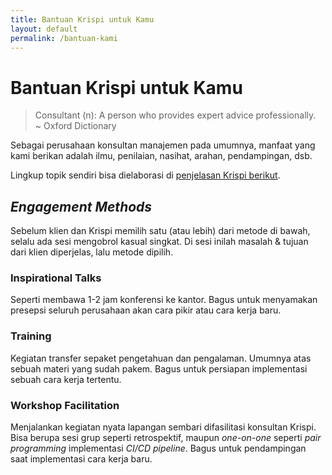 ```yaml
---
title: Bantuan Krispi untuk Kamu
layout: default
permalink: /bantuan-kami
---
```


# Bantuan Krispi untuk Kamu

> Consultant (n): A person who provides expert advice professionally.  
> ~ Oxford Dictionary

Sebagai perusahaan konsultan manajemen pada umumnya, manfaat yang kami berikan adalah ilmu, penilaian, nasihat, arahan, pendampingan, dsb.

Lingkup topik sendiri bisa dielaborasi di [penjelasan Krispi berikut](tentang-kami#kenapa-agile).

## *Engagement Methods*

Sebelum klien dan Krispi memilih satu (atau lebih) dari metode di bawah, selalu ada sesi mengobrol kasual singkat. Di sesi inilah masalah & tujuan dari klien diperjelas, lalu metode dipilih.

### Inspirational Talks

Seperti membawa 1-2 jam konferensi ke kantor. Bagus untuk menyamakan presepsi seluruh perusahaan akan cara pikir atau cara kerja baru.

### Training

Kegiatan transfer sepaket pengetahuan dan pengalaman. Umumnya atas sebuah materi yang sudah pakem. Bagus untuk persiapan implementasi sebuah cara kerja tertentu.

### Workshop Facilitation

Menjalankan kegiatan nyata lapangan sembari difasilitasi konsultan Krispi. Bisa berupa sesi grup seperti retrospektif, maupun *one-on-one* seperti *pair programming* implementasi *CI/CD pipeline*.  Bagus untuk pendampingan saat implementasi cara kerja baru.